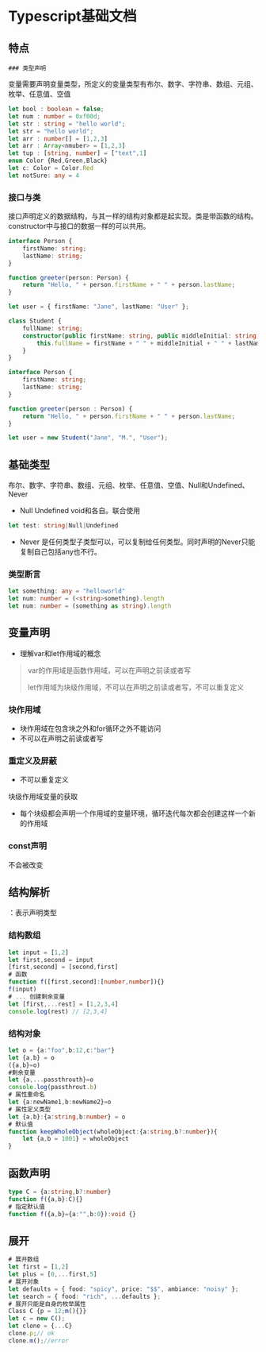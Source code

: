 # Typescript基础文档

## 特点

	### 类型声明

变量需要声明变量类型，所定义的变量类型有布尔、数字、字符串、数组、元组、枚举、任意值、空值

```typescript
let bool : boolean = false;
let num : number = 0xf00d;
let str : string = "hello world";
let str = "hello world";
let arr : number[] = [1,2,3]
let arr : Array<nmuber> = [1,2,3]
let tup : [string, number] = ["text",1]
enum Color {Red,Green,Black}
let c: Color = Color.Red 
let notSure: any = 4


```

### 接口与类

接口声明定义的数据结构，与其一样的结构对象都是起实现。类是带函数的结构。constructor中与接口的数据一样的可以共用。

```typescript
interface Person {
    firstName: string;
    lastName: string;
}

function greeter(person: Person) {
    return "Hello, " + person.firstName + " " + person.lastName;
}

let user = { firstName: "Jane", lastName: "User" };
```

```typescript
class Student {
    fullName: string;
    constructor(public firstName: string, public middleInitial: string, public lastName: string) {
        this.fullName = firstName + " " + middleInitial + " " + lastName;
    }
}

interface Person {
    firstName: string;
    lastName: string;
}

function greeter(person : Person) {
    return "Hello, " + person.firstName + " " + person.lastName;
}

let user = new Student("Jane", "M.", "User");

```



## 基础类型

布尔、数字、字符串、数组、元组、枚举、任意值、空值、Null和Undefined、Never

+ Null Undefined void和各自。联合使用

``` typescript
let test: string|Null|Undefined
```

+ Never 是任何类型子类型可以，可以复制给任何类型。同时声明的Never只能复制自己包括any也不行。

### 类型断言

```typescript
let something: any = "helloworld"
let num: number = (<string>something).length
let num: number = (something as string).length
```

## 变量声明

+ 理解var和let作用域的概念

> var的作用域是函数作用域，可以在声明之前读或者写
>
> let作用域为块级作用域，不可以在声明之前读或者写，不可以重复定义

### 块作用域

+ 块作用域在包含块之外和for循环之外不能访问
+ 不可以在声明之前读或者写

### 重定义及屏蔽

+ 不可以重复定义

块级作用域变量的获取

+ 每个块级都会声明一个作用域的变量环境，循环迭代每次都会创建这样一个新的作用域

### const声明

不会被改变

## 结构解析

：表示声明类型

### 结构数组

``` typescript
let input = [1,2]
let first,second = input
[first,second] = [second,first]
# 函数
function f([first,second]:[number,number]){}
f(input)
# ... 创建剩余变量
let [first,...rest] = [1,2,3,4]
console.log(rest) // [2,3,4]
```

### 结构对象

```typescript
let o = {a:"foo",b:12,c:"bar"}
let {a,b} = o
({a,b}=o)
#剩余变量
let {a,...passthrouth}=o
console.log(passthrout.b)
# 属性重命名
let {a:newName1,b:newName2}=o
# 属性定义类型
let {a,b}:{a:string,b:number} = o
# 默认值
function keepWholeObject(wholeObject:{a:string,b?:number}){
    let {a,b = 1001} = wholeObject
}
```

## 函数声明

```typescript
type C = {a:string,b?:number}
function f({a,b}:C){}
# 指定默认值
function f({a,b}={a:"",b:0}):void {}
```

## 展开

```typescript
# 展开数组
let first = [1,2]
let plus = [0,...first,5]
# 展开对象
let defaults = { food: "spicy", price: "$$", ambiance: "noisy" };
let search = { food: "rich", ...defaults };
# 展开只能是自身的枚举属性
Class C {p = 12;m(){}}
let c = new C();
let clone = {...C}
clone.p;// ok
clone.m();//error
```







